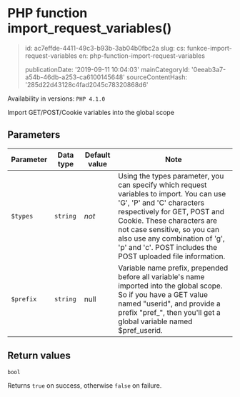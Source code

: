 PHP function import_request_variables()
=======================================

> id: ac7effde-4411-49c3-b93b-3ab04b0fbc2a
> slug:
> 	cs: funkce-import-request-variables
> 	en: php-function-import-request-variables
> 
> publicationDate: '2019-09-11 10:04:03'
> mainCategoryId: '0eeab3a7-a54b-46db-a253-ca6100145648'
> sourceContentHash: '285d22d43128c4fad2045c78320868d6'

Availability in versions: `PHP 4.1.0`

Import GET/POST/Cookie variables into the global scope


Parameters
--------------

| Parameter | Data type | Default value | Note |
|-----|-----|-----|-----|
| `$types` | `string` | *not* | Using the types parameter, you can specify which request variables to import. You can use 'G', 'P' and 'C' characters respectively for GET, POST and Cookie. These characters are not case sensitive, so you can also use any combination of 'g', 'p' and 'c'. POST includes the POST uploaded file information. |
| `$prefix` | `string` | null | Variable name prefix, prepended before all variable's name imported into the global scope. So if you have a GET value named "userid", and provide a prefix "pref_", then you'll get a global variable named $pref_userid. |


Return values
----------------

`bool`

Returns `true` on success, otherwise `false` on failure.
